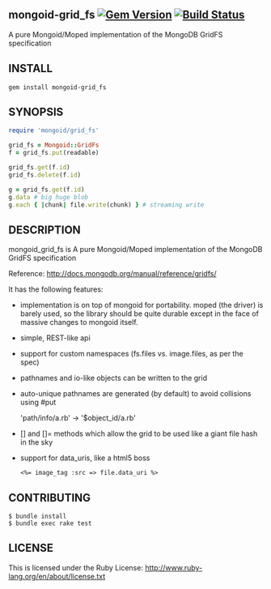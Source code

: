 mongoid-grid_fs [![Gem Version](http://img.shields.io/gem/v/mongoid-grid_fs.svg)](https://rubygems.org/gems/mongoid-grid_fs) [![Build Status](https://travis-ci.org/ahoward/mongoid-grid_fs.svg)](https://travis-ci.org/ahoward/mongoid-grid_fs)
----

A pure Mongoid/Moped implementation of the MongoDB GridFS specification

INSTALL
-------

```
gem install mongoid-grid_fs
```


SYNOPSIS
--------

```ruby
require 'mongoid/grid_fs'

grid_fs = Mongoid::GridFs
f = grid_fs.put(readable)

grid_fs.get(f.id)
grid_fs.delete(f.id)

g = grid_fs.get(f.id)
g.data # big huge blob
g.each { |chunk| file.write(chunk) } # streaming write

```

DESCRIPTION
-----------

mongoid_grid_fs is A pure Mongoid/Moped implementation of the MongoDB GridFS specification

Reference: http://docs.mongodb.org/manual/reference/gridfs/

It has the following features:

- implementation is on top of mongoid for portability.  moped (the driver) is
  barely used, so the library should be quite durable except in the face of
  massive changes to mongoid itself.

- simple, REST-like api

- support for custom namespaces (fs.files vs. image.files, as per the spec)

- pathnames and io-like objects can be written to the grid

- auto-unique pathnames are generated (by default) to avoid collisions using #put

    'path/info/a.rb' -> '$object_id/a.rb'

- [] and []= methods which allow the grid to be used like a giant file
  hash in the sky

- support for data_uris, like a html5 boss

    ```erb
    <%= image_tag :src => file.data_uri %>
    ```

CONTRIBUTING
------------

```
$ bundle install
$ bundle exec rake test
```

LICENSE
-------

This is licensed under the Ruby License: http://www.ruby-lang.org/en/about/license.txt
